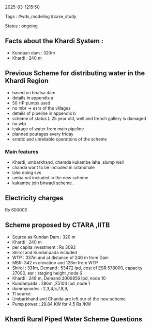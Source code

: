 2025-03-1215:50

Tags : #wds_modeling #case_study

Status : ongoing

## Facts about the Khardi System : 
- Kundaan dam : 320m
- Khardi : 240 m

## Previous Scheme for distributing water in the Khardi Region 
- based on bhatsa dam 
- details in appendix a
- 50 HP pumps used 
- no mbr -> esrs of the villages
- details of pipeline in appendix b
- scheme of status L 25 year old, well and trench gallery is damaged 
- no wtp
- leakage of water from main pipeline
- planned poutages every friday 
- erratic and unreliable operations of the scheme 

### Main  features 
- Khardi, umbarkhand, chamda kukambe lahe ,slump well 
- chanda want to be included in ratandhale
- lahe doing svs
- umba not included in the new scheme 
- kukambe join birwadi scheme . 

## Electricity charges 
Rs 600000

## Scheme proposed by CTARA ,IITB
- Source as Kundan Dam : 320 m 
- Khardi : 240 m
- per capita investment : Rs 3092 
- Shirol and Kundanpada included 
- WTP : 337m and at distance of 240 m from Dam
- MBR: 342 m elevation and 126m from WTP
- Shirol : 331m, Demand : 53472 lpd, cost of ESR 578000, capacity 27000, esr : staging height ,node 6
- Khardi : 248 m, Demand 2009856 lpd, node 10
- Kundanpada : 286m ,25104 lpd ,node 1
- dummynodes : 2,3,4,5,7,8,9,
- 11 source
- Umbarkhand and Chanda are left our of the new scheme 
- Pump power : 29.84 KW for 4.5 Rs /KW



## Khardi Rural Piped Water Scheme Questions